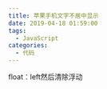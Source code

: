 ```yaml
---
title: 苹果手机文字不居中显示
date: 2019-04-18 01:59:00
tags:
  - JavaScript
categories:
  - 代码
---
```

float：left然后清除浮动